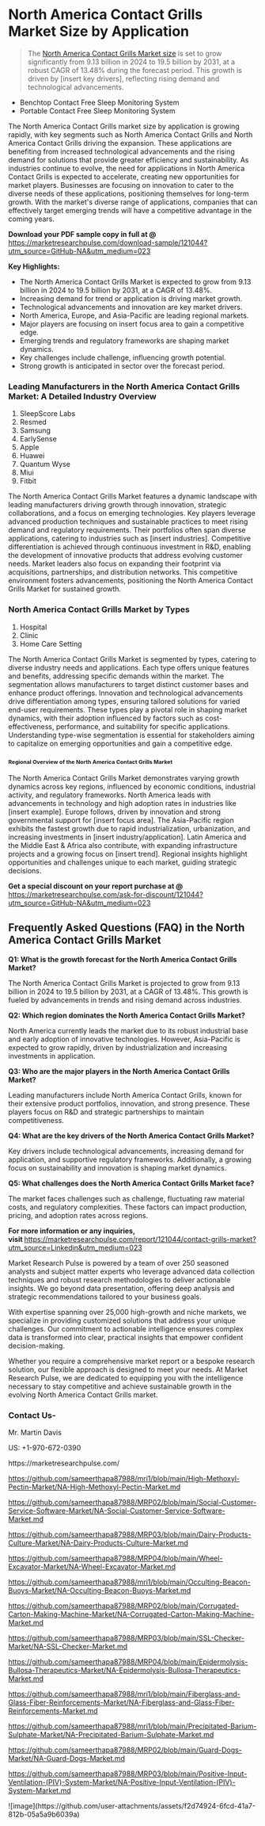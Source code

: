 <h1>North America Contact Grills Market&nbsp;Size by Application</h1><blockquote><p>The <a href="https://marketresearchpulse.com/download-sample/121044?utm_source=GitHub-NA&amp;utm_medium=023">North America Contact Grills Market size</a> is set to grow significantly from 9.13 billion in 2024 to 19.5 billion by 2031, at a robust CAGR of 13.48% during the forecast period. This growth is driven by [insert key drivers], reflecting rising demand and technological advancements.</p></blockquote><ul><li>Benchtop Contact Free Sleep Monitoring System<li> Portable Contact Free Sleep Monitoring System</li></ul><p>The North America Contact Grills market size by application is growing rapidly, with key segments such as North America Contact Grills and North America Contact Grills driving the expansion. These applications are benefiting from increased technological advancements and the rising demand for solutions that provide greater efficiency and sustainability. As industries continue to evolve, the need for applications in North America Contact Grills is expected to accelerate, creating new opportunities for market players. Businesses are focusing on innovation to cater to the diverse needs of these applications, positioning themselves for long-term growth. With the market's diverse range of applications, companies that can effectively target emerging trends will have a competitive advantage in the coming years.</p><p><strong>Download your PDF sample copy in full at @ </strong><a href="https://marketresearchpulse.com/download-sample/121044?utm_source=GitHub-NA&amp;utm_medium=023">https://marketresearchpulse.com/download-sample/121044?utm_source=GitHub-NA&amp;utm_medium=023</a></p><p><strong>Key Highlights: </strong></p><ul><li>The North America Contact Grills Market is expected to grow from 9.13 billion in 2024 to 19.5 billion by 2031, at a CAGR of 13.48%.</li><li>Increasing demand for trend or application is driving market growth.</li><li>Technological advancements and innovation are key market drivers.</li><li>North America, Europe, and Asia-Pacific are leading regional markets.</li><li>Major players are focusing on insert focus area to gain a competitive edge.</li><li>Emerging trends and regulatory frameworks are shaping market dynamics.</li><li>Key challenges include challenge, influencing growth potential.</li><li>Strong growth is anticipated in sector over the forecast period.</li></ul><h3>Leading Manufacturers in the North America Contact Grills Market: A Detailed Industry Overview</h3><ol><li>SleepScore Labs</li><li>Resmed</li><li>Samsung</li><li>EarlySense</li><li>Apple</li><li>Huawei</li><li>Quantum Wyse</li><li>Miui</li><li>Fitbit</li></ol><div class="flex max-w-full flex-col flex-grow"><div class="min-h-8 text-message flex w-full flex-col items-end gap-2 whitespace-normal break-words [.text-message+&amp;]:mt-5" dir="auto" data-message-author-role="assistant" data-message-id="fd8432e4-4910-450d-b182-61b7bfb0a01f" data-message-model-slug="gpt-4o"><div class="flex w-full flex-col gap-1 empty:hidden first:pt-[3px]"><div class="markdown prose w-full break-words dark:prose-invert light"><p>The North America Contact Grills Market features a dynamic landscape with leading manufacturers driving growth through innovation, strategic collaborations, and a focus on emerging technologies. Key players leverage advanced production techniques and sustainable practices to meet rising demand and regulatory requirements. Their portfolios often span diverse applications, catering to industries such as [insert industries]. Competitive differentiation is achieved through continuous investment in R&amp;D, enabling the development of innovative products that address evolving customer needs. Market leaders also focus on expanding their footprint via acquisitions, partnerships, and distribution networks. This competitive environment fosters advancements, positioning the North America Contact Grills Market for sustained growth.</p></div></div></div></div><h3>North America Contact Grills Market by Types</h3><ol><li>Hospital<li> Clinic<li> Home Care Setting</li></ol><div class="flex max-w-full flex-col flex-grow"><div class="min-h-8 text-message flex w-full flex-col items-end gap-2 whitespace-normal break-words [.text-message+&amp;]:mt-5" dir="auto" data-message-author-role="assistant" data-message-id="084470be-0bb7-4664-bddf-5156b4f41249" data-message-model-slug="gpt-4o-mini"><div class="flex w-full flex-col gap-1 empty:hidden first:pt-[3px]"><div class="markdown prose w-full break-words dark:prose-invert light"><p>The North America Contact Grills Market is segmented by types, catering to diverse industry needs and applications. Each type offers unique features and benefits, addressing specific demands within the market. The segmentation allows manufacturers to target distinct customer bases and enhance product offerings. Innovation and technological advancements drive differentiation among types, ensuring tailored solutions for varied end-user requirements. These types play a pivotal role in shaping market dynamics, with their adoption influenced by factors such as cost-effectiveness, performance, and suitability for specific applications. Understanding type-wise segmentation is essential for stakeholders aiming to capitalize on emerging opportunities and gain a competitive edge.</p></div></div></div></div><h3><span style="font-size: 11px;">Regional Overview of the North America Contact Grills Market</span></h3><div class="flex max-w-full flex-col flex-grow"><div class="min-h-8 text-message flex w-full flex-col items-end gap-2 whitespace-normal break-words [.text-message+&amp;]:mt-5" dir="auto" data-message-author-role="assistant" data-message-id="e9038762-ce64-4e30-91c9-9bd413514231" data-message-model-slug="gpt-4o-mini"><div class="flex w-full flex-col gap-1 empty:hidden first:pt-[3px]"><div class="markdown prose w-full break-words dark:prose-invert light"><p>The North America Contact Grills Market demonstrates varying growth dynamics across key regions, influenced by economic conditions, industrial activity, and regulatory frameworks. North America leads with advancements in technology and high adoption rates in industries like [insert example]. Europe follows, driven by innovation and strong governmental support for [insert focus area]. The Asia-Pacific region exhibits the fastest growth due to rapid industrialization, urbanization, and increasing investments in [insert industry/application]. Latin America and the Middle East &amp; Africa also contribute, with expanding infrastructure projects and a growing focus on [insert trend]. Regional insights highlight opportunities and challenges unique to each market, guiding strategic decisions.</p></div></div></div></div><p><strong>Get a special discount on your report purchase at @ </strong><a href="https://marketresearchpulse.com/ask-for-discount/121044?utm_source=GitHub-NA&amp;utm_medium=023">https://marketresearchpulse.com/ask-for-discount/121044?utm_source=GitHub-NA&amp;utm_medium=023</a></p><h2>Frequently Asked Questions (FAQ) in the North America Contact Grills Market</h2><p><strong>Q1: What is the growth forecast for the North America Contact Grills Market?</strong></p><p>The North America Contact Grills Market is projected to grow from 9.13 billion in 2024 to 19.5 billion by 2031, at a CAGR of 13.48%. This growth is fueled by advancements in trends and rising demand across industries.</p><p><strong>Q2: Which region dominates the North America Contact Grills Market?</strong></p><p>North America currently leads the market due to its robust industrial base and early adoption of innovative technologies. However, Asia-Pacific is expected to grow rapidly, driven by industrialization and increasing investments in application.</p><p><strong>Q3: Who are the major players in the North America Contact Grills Market?</strong></p><p>Leading manufacturers include North America Contact Grills, known for their extensive product portfolios, innovation, and strong presence. These players focus on R&amp;D and strategic partnerships to maintain competitiveness.</p><p><strong>Q4: What are the key drivers of the North America Contact Grills Market?</strong></p><p>Key drivers include technological advancements, increasing demand for application, and supportive regulatory frameworks. Additionally, a growing focus on sustainability and innovation is shaping market dynamics.</p><p><strong>Q5: What challenges does the North America Contact Grills Market face?</strong></p><p>The market faces challenges such as challenge, fluctuating raw material costs, and regulatory complexities. These factors can impact production, pricing, and adoption rates across regions.</p><p><strong>For more information or any inquiries, visit&nbsp;</strong><a href="https://marketresearchpulse.com/report/121044/contact-grills-market?utm_source=Linkedin&utm_medium=023">https://marketresearchpulse.com/report/121044/contact-grills-market?utm_source=Linkedin&utm_medium=023</a></p><p>Market Research Pulse is powered by a team of over 250 seasoned analysts and subject matter experts who leverage advanced data collection techniques and robust research methodologies to deliver actionable insights. We go beyond data presentation, offering deep analysis and strategic recommendations tailored to your business goals.</p><p>With expertise spanning over 25,000 high-growth and niche markets, we specialize in providing customized solutions that address your unique challenges. Our commitment to actionable intelligence ensures complex data is transformed into clear, practical insights that empower confident decision-making.</p><p>Whether you require a comprehensive market report or a bespoke research solution, our flexible approach is designed to meet your needs. At Market Research Pulse, we are dedicated to equipping you with the intelligence necessary to stay competitive and achieve sustainable growth in the evolving North America Contact Grills market.</p><h3><strong>Contact Us-</strong></h3><p>Mr. Martin Davis</p><p>US: +1-970-672-0390</p><p>https://marketresearchpulse.com/</p><p><a href="https://github.com/sameerthapa87988/mri1/blob/main/High-Methoxyl-Pectin-Market/NA-High-Methoxyl-Pectin-Market.md">https://github.com/sameerthapa87988/mri1/blob/main/High-Methoxyl-Pectin-Market/NA-High-Methoxyl-Pectin-Market.md</a></p><p><a href="https://github.com/sameerthapa87988/MRP02/blob/main/Social-Customer-Service-Software-Market/NA-Social-Customer-Service-Software-Market.md">https://github.com/sameerthapa87988/MRP02/blob/main/Social-Customer-Service-Software-Market/NA-Social-Customer-Service-Software-Market.md</a></p><p><a href="https://github.com/sameerthapa87988/MRP03/blob/main/Dairy-Products-Culture-Market/NA-Dairy-Products-Culture-Market.md">https://github.com/sameerthapa87988/MRP03/blob/main/Dairy-Products-Culture-Market/NA-Dairy-Products-Culture-Market.md</a></p><p><a href="https://github.com/sameerthapa87988/MRP04/blob/main/Wheel-Excavator-Market/NA-Wheel-Excavator-Market.md">https://github.com/sameerthapa87988/MRP04/blob/main/Wheel-Excavator-Market/NA-Wheel-Excavator-Market.md</a></p><p><a href="https://github.com/sameerthapa87988/mri1/blob/main/Occulting-Beacon-Buoys-Market/NA-Occulting-Beacon-Buoys-Market.md">https://github.com/sameerthapa87988/mri1/blob/main/Occulting-Beacon-Buoys-Market/NA-Occulting-Beacon-Buoys-Market.md</a></p><p><a href="https://github.com/sameerthapa87988/MRP02/blob/main/Corrugated-Carton-Making-Machine-Market/NA-Corrugated-Carton-Making-Machine-Market.md">https://github.com/sameerthapa87988/MRP02/blob/main/Corrugated-Carton-Making-Machine-Market/NA-Corrugated-Carton-Making-Machine-Market.md</a></p><p><a href="https://github.com/sameerthapa87988/MRP03/blob/main/SSL-Checker-Market/NA-SSL-Checker-Market.md">https://github.com/sameerthapa87988/MRP03/blob/main/SSL-Checker-Market/NA-SSL-Checker-Market.md</a></p><p><a href="https://github.com/sameerthapa87988/MRP04/blob/main/Epidermolysis-Bullosa-Therapeutics-Market/NA-Epidermolysis-Bullosa-Therapeutics-Market.md">https://github.com/sameerthapa87988/MRP04/blob/main/Epidermolysis-Bullosa-Therapeutics-Market/NA-Epidermolysis-Bullosa-Therapeutics-Market.md</a></p><p><a href="https://github.com/sameerthapa87988/mri1/blob/main/Fiberglass-and-Glass-Fiber-Reinforcements-Market/NA-Fiberglass-and-Glass-Fiber-Reinforcements-Market.md">https://github.com/sameerthapa87988/mri1/blob/main/Fiberglass-and-Glass-Fiber-Reinforcements-Market/NA-Fiberglass-and-Glass-Fiber-Reinforcements-Market.md</a></p><p><a href="https://github.com/sameerthapa87988/mri1/blob/main/Precipitated-Barium-Sulphate-Market/NA-Precipitated-Barium-Sulphate-Market.md">https://github.com/sameerthapa87988/mri1/blob/main/Precipitated-Barium-Sulphate-Market/NA-Precipitated-Barium-Sulphate-Market.md</a></p><p><a href="https://github.com/sameerthapa87988/MRP02/blob/main/Guard-Dogs-Market/NA-Guard-Dogs-Market.md">https://github.com/sameerthapa87988/MRP02/blob/main/Guard-Dogs-Market/NA-Guard-Dogs-Market.md</a></p><p><a href="https://github.com/sameerthapa87988/MRP03/blob/main/Positive-Input-Ventilation-(PIV)-System-Market/NA-Positive-Input-Ventilation-(PIV)-System-Market.md">https://github.com/sameerthapa87988/MRP03/blob/main/Positive-Input-Ventilation-(PIV)-System-Market/NA-Positive-Input-Ventilation-(PIV)-System-Market.md</a></p>
![image](https://github.com/user-attachments/assets/f2d74924-6fcd-41a7-812b-05a5a9b6039a)
